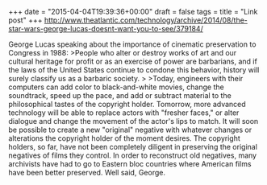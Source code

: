 +++
date = "2015-04-04T19:39:36+00:00"
draft = false
tags = 
title = "Link post"
+++
http://www.theatlantic.com/technology/archive/2014/08/the-star-wars-george-lucas-doesnt-want-you-to-see/379184/

George Lucas speaking about the importance of cinematic preservation to Congress in 1988: >People who alter or destroy works of art and our cultural heritage for profit or as an exercise of power are barbarians, and if the laws of the United States continue to condone this behavior, history will surely classify us as a barbaric society. > >Today, engineers with their computers can add color to black-and-white movies, change the soundtrack, speed up the pace, and add or subtract material to the philosophical tastes of the copyright holder. Tomorrow, more advanced technology will be able to replace actors with "fresher faces," or alter dialogue and change the movement of the actor's lips to match. It will soon be possible to create a new "original" negative with whatever changes or alterations the copyright holder of the moment desires. The copyright holders, so far, have not been completely diligent in preserving the original negatives of films they control. In order to reconstruct old negatives, many archivists have had to go to Eastern bloc countries where American films have been better preserved. Well said, George.
